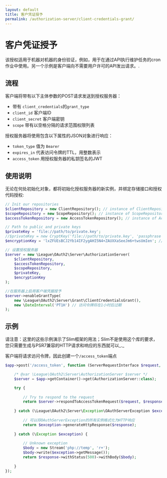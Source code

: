 ```yaml
---
layout: default
title: 客户凭证授予
permalink: /authorization-server/client-credentials-grant/
---
```


# 客户凭证授予

该授权适用于机器对机器的身份验证，例如，用于在通过API执行维护任务的cron作业中使用。另一个示例是客户端向不需要用户许可的API发出请求。.

## 流程

客户端将带有以下主体参数的POST请求发送到授权服务器：

* 带有 `client_credentials`的`grant_type` 
* `client_id` 客户端ID
* `client_secret` 客户端密钥
* `scope` 带有以空格分隔的请求范围权限列表

授权服务器将使用包含以下属性的JSON对象进行响应：

* `token_type` 值为 `Bearer`
* `expires_in` 代表访问令牌的TTL，用整数表示
* `access_token` 用授权服务器的私钥签名的JWT

## 使用说明

无论在何处初始化对象，都将初始化授权服务器的新实例，并绑定存储接口和授权代码授权:

~~~ php
// Init our repositories
$clientRepository = new ClientRepository(); // instance of ClientRepositoryInterface
$scopeRepository = new ScopeRepository(); // instance of ScopeRepositoryInterface
$accessTokenRepository = new AccessTokenRepository(); // instance of AccessTokenRepositoryInterface

// Path to public and private keys
$privateKey = 'file://path/to/private.key';
//$privateKey = new CryptKey('file://path/to/private.key', 'passphrase'); // if private key has a pass phrase
$encryptionKey = 'lxZFUEsBCJ2Yb14IF2ygAHI5N4+ZAUXXaSeeJm6+twsUmIen'; // generate using base64_encode(random_bytes(32))

// 设置授权服务器
$server = new \League\OAuth2\Server\AuthorizationServer(
    $clientRepository,
    $accessTokenRepository,
    $scopeRepository,
    $privateKey,
    $encryptionKey
);

//在服务器上启用客户端凭据授予
$server->enableGrantType(
    new \League\OAuth2\Server\Grant\ClientCredentialsGrant(),
    new \DateInterval('PT1H') // 访问令牌将在1小时后过期
);
~~~

## 示例

请注意：这里的这些示例演示了Slim框架的用法；Slim不是使用这个库的要求，您只需要生成与PSR7兼容的HTTP请求和响应的东西就可以_._

客户端将请求访问令牌，因此创建一个`/access_token`端点

~~~ php
$app->post('/access_token', function (ServerRequestInterface $request, ResponseInterface $response) use ($app) {

    /* @var \League\OAuth2\Server\AuthorizationServer $server */
    $server = $app->getContainer()->get(AuthorizationServer::class);

    try {
    
        // Try to respond to the request
        return $server->respondToAccessTokenRequest($request, $response);
        
    } catch (\League\OAuth2\Server\Exception\OAuthServerException $exception) {
    
        // 可以将OAuthServerException的所有实例格式化为HTTP响应
        return $exception->generateHttpResponse($response);
        
    } catch (\Exception $exception) {
    
        // Unknown exception
        $body = new Stream('php://temp', 'r+');
        $body->write($exception->getMessage());
        return $response->withStatus(500)->withBody($body);
        
    }
});
~~~
